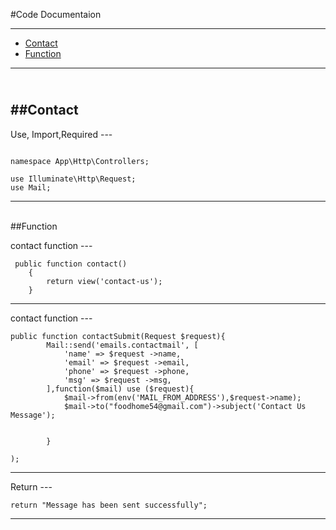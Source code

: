 #Code Documentaion

----

 - [Contact](#section-1)
 - [Function](#section-2)



---
 <a name="section-1"></a>  
 ##Contact
---


<larecipe-badge type="success" rounded>  
Use, Import,Required
</larecipe-badge>
---


```

namespace App\Http\Controllers;

use Illuminate\Http\Request; 
use Mail; 
``` 

--- 

<a name="section-2"></a>  
 ##Function


<larecipe-badge type="success" rounded>  
contact function
</larecipe-badge>
---

```
 public function contact() 
    {
    	return view('contact-us');
    }

```  

--- 

<larecipe-badge type="success" rounded>  
contact function
</larecipe-badge>
---

```
public function contactSubmit(Request $request){
    	Mail::send('emails.contactmail', [
            'name' => $request ->name, 
            'email' => $request ->email,  
            'phone' => $request ->phone,  
            'msg' => $request ->msg,  
        ],function($mail) use ($request){ 
        	$mail->from(env('MAIL_FROM_ADDRESS'),$request->name); 
            $mail->to("foodhome54@gmail.com")->subject('Contact Us Message'); 
            		

        }

); 
```

---- 

<larecipe-badge type="success" rounded>  
Return
</larecipe-badge>
---

``` 
return "Message has been sent successfully";
``` 

---





